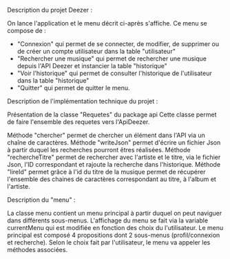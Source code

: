 Description du projet Deezer :

On lance l'application et le menu décrit ci-après s'affiche.
Ce menu se compose de : 
- "Connexion" qui permet de se connecter, de modifier, de supprimer ou de créer un compte utilisateur dans la table "utilisateur"
- "Rechercher une musique" qui permet de rechercher une musique depuis l'API Deezer et instancier la table "historique"
- "Voir l'historique" qui permet de consulter l'historique de l'utilisateur dans la table "historique"
- "Quitter" qui permet de quitter le menu. 


Description de l'implémentation technique du projet :

Présentation de la classe "Requetes" du package api
Cette classe permet de faire l'ensemble des requetes vers l'ApiDeezer.

Méthode "chercher" permet de chercher un élément dans l'API via un chaîne de caractères.
Méthode "writeJson" permet d'écrire un fichier Json à partir duquel les recherches pourront êtres réalisées.
Méthode "rechercheTitre" permet de rechercher avec l'artiste et le titre, via le fichier Json, l'ID correspondant et rajoute la recherche 
dans l'historique.
Méthode "lireId" permet grâce à l'id du titre de la musique permet de récupérer l'ensemble des chaines de caractères correspondant au titre, à l'album et l'artiste.  

Description du "menu" :

La classe menu contient un menu principal à partir duquel on peut naviguer dans différents sous-menus.
L'affichage du menu se fait via la variable currentMenu qui est modifiée en fonction des choix du l'utilisateur.
Le menu principal est composé 4 propositions dont 2 sous-menus (profil/connexion et recherche).
Selon le choix fait par l'utilisateur, le menu va appeler les méthodes associées.


